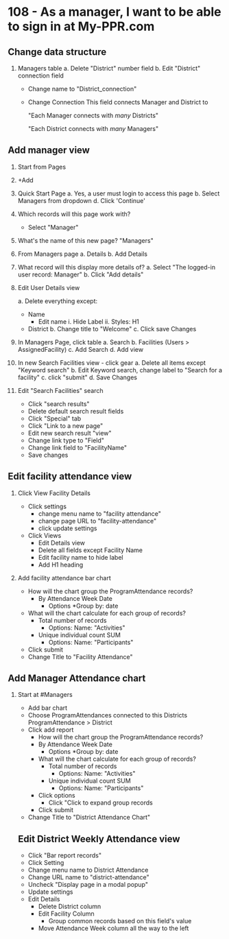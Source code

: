 # 108 - As a manager, I want to be able to sign in at My-PPR.com
## Change data structure
1. Managers table
    a. Delete "District" number field
    b. Edit "District" connection field
    * Change name to "District_connection"
    * Change 
    Connection This field connects Manager and District to

        "Each Manager connects with *many* Districts"

        "Each District connects with *many* Managers"

## Add manager view
1. Start from Pages
2. +Add
3. Quick Start Page
  a. Yes, a user must login to access this page
  b. Select Managers from dropdown
  d. Click 'Continue'
4. Which records will this page work with?
    * Select "Manager"
5. What's the name of this new page?
    "Managers"

6. From Managers page
  a. Details
  b. Add Details
  
7. What record will this display more details of?
    a. Select "The logged-in user record: Manager"
    b. Click "Add details"


7. Edit User Details view

    a. Delete everything except:
    * Name
        * Edit name
            i. Hide Label
            ii. Styles: H1 
    * District
    b. Change title to "Welcome"
    c. Click save Changes

8. In Managers Page, click table
  a. Search
  b. Facilities (Users > AssignedFacility)
  c. Add Search
  d. Add view

9. In new Search Facilities view - click gear
  a. Delete all items except "Keyword search"
  b. Edit Keyword search, change label to "Search for a facility"
  c. click "submit"
  d. Save Changes
  
10. Edit "Search Facilities" search

    * Click "search results"
    * Delete default search result fields
    * Click "Special" tab
    * Click "Link to a new page"
    * Edit new search result "view"
    * Change link type to "Field"
    * Change link field to "FacilityName"
    * Save changes

## Edit facility attendance view

1.  Click View Facility Details
    * Click settings
        * change menu name to "facility attendance"
        * change page URL to "facility-attendance"
        * click update settings
    * Click Views
        * Edit Details view
        * Delete all fields except Facility Name
        * Edit facility name to hide label
        * Add H1 heading
       
2. Add facility attendance bar chart

    * How will the chart group the ProgramAttendance records?
        * By Attendance Week Date
            * Options
                *Group by: date
    * What will the chart calculate for each group of records?
        * Total number of records
            * Options: Name: "Activities"
        * Unique individual count SUM
            * Options: Name: "Participants"
    * Click submit
    * Change Title to "Facility Attendance"
    
## Add Manager Attendance chart
1. Start at #Managers
    * Add bar chart
    * Choose ProgramAttendances connected to this Districts ProgramAttendance > District
    * Click add report
        * How will the chart group the ProgramAttendance records?
        * By Attendance Week Date
            * Options
                *Group by: date
        * What will the chart calculate for each group of records?
            * Total number of records
                * Options: Name: "Activities"
            * Unique individual count SUM
                * Options: Name: "Participants"
        * Click options
            * Click "Click to expand group records
        * Click submit
    * Change Title to "District Attendance Chart"
    
    ## Edit District Weekly Attendance view
    * Click "Bar report records"
    * Click Setting
    * Change menu name to District Attendance
    * Change URL name to "district-attendance"
    * Uncheck "Display page in a modal popup"
    * Update settings
    * Edit Details
        * Delete District column
        * Edit Facility Column
            * Group common records based on this field's value
        * Move Attendance Week column all the way to the left
    
    